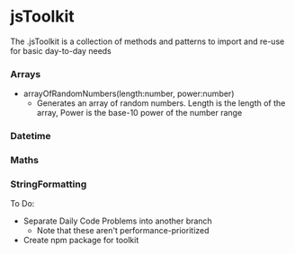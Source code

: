 # jsToolkit

The .jsToolkit is a collection of methods and patterns to import and re-use for basic day-to-day needs

### Arrays
 - arrayOfRandomNumbers(length:number, power:number)
     - Generates an array of random numbers. Length is the length of the array, Power is the base-10 power of the number range

### Datetime

### Maths

### StringFormatting


To Do:

- Separate Daily Code Problems into another branch
    - Note that these aren't performance-prioritized
- Create npm package for toolkit 
